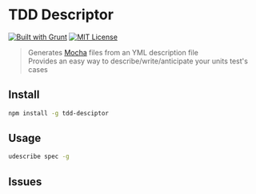 # TDD Descriptor

[![Built with Grunt][grunt-img]](http://gruntjs.com/) [![MIT License][license-img]][license-url]

> Generates [Mocha](https://mochajs.org) files from an YML description file<br>
> Provides an easy way to describe/write/anticipate your units test's cases

## Install

```bash
npm install -g tdd-desciptor
```

## Usage

```bash
udescribe spec -g
```

## Issues

[grunt-img]: https://cdn.gruntjs.com/builtwith.png
[license-img]: http://img.shields.io/badge/license-MIT-blue.svg?style=flat-square
[license-url]: LICENSE-MIT

[coverall-url]: https://coveralls.io/r/sixertoy/tdd-yml-description-generator
[coverall-img]: https://img.shields.io/coveralls/sixertoy/tdd-yml-description-generator.svg?style=flat-square

[travis-url]: https://travis-ci.org/sixertoy/tdd-yml-description-generator
[travis-img]: http://img.shields.io/travis/sixertoy/tdd-yml-description-generator.svg?style=flat-square
